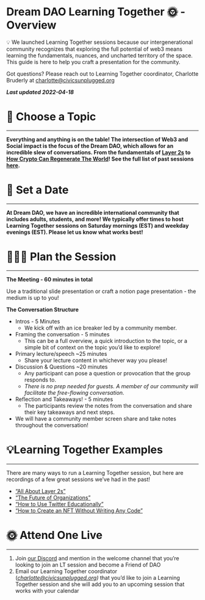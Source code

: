 # Dream DAO Learning Together 🌞 - Overview

<aside>
💡 We launched Learning Together sessions because our intergenerational community recognizes that exploring the full potential of web3 means learning the fundamentals, nuances, and uncharted territory of the space. This guide is here to help you craft a presentation for the community.

Got questions? Please reach out to Learning Together coordinator, Charlotte Bruderly at [charlotte@civicsunplugged.org](mailto:charlotte@civicsunplugged.org)

***Last updated 2022-04-18***

</aside>

# 💭 Choose a Topic

---

**Everything and anything is on the table! The intersection of Web3 and Social impact is the focus of the Dream DAO, which allows for an incredible slew of conversations. From the fundamentals of [Layer 2s](../Evergreen%20Documents%20976d2984e99f4146b4283457a2303a7c/Evergreen%20Documents%20Database%20db1ccc6322ae474dba4b59d6b687d080/Dream%20DAO%20Events%205eb4b870ef7643a4986aa5b6f0fdb3b8/Dream%20DAO%20Events%200612daaf307c45b988a66d425cab4dda/Dream%20DAO%20Learning%20Together%20#5%20All%20About%20Layer%202s%202b307e1809a543bbab9e3c3a238e6acb.md) to [How Crypto Can Regenerate The World](../Evergreen%20Documents%20976d2984e99f4146b4283457a2303a7c/Evergreen%20Documents%20Database%20db1ccc6322ae474dba4b59d6b687d080/Dream%20DAO%20Events%205eb4b870ef7643a4986aa5b6f0fdb3b8/Dream%20DAO%20Events%200612daaf307c45b988a66d425cab4dda/Dream%20DAO%20Learning%20Together%20#4%20How%20Crypto%20Can%20Rege%2070a7a5987c6840be9d86c2e3ed9fef71.md)! See the full list of past sessions [here](../Evergreen%20Documents%20976d2984e99f4146b4283457a2303a7c/Evergreen%20Documents%20Database%20db1ccc6322ae474dba4b59d6b687d080/Dream%20DAO%20Events%205eb4b870ef7643a4986aa5b6f0fdb3b8/Dream%20DAO%20Events%200612daaf307c45b988a66d425cab4dda.md).**

# 📅 Set a Date

---

**At Dream DAO, we have an incredible international community that includes adults, students, and more! We typically offer times to host Learning Together sessions on Saturday mornings (EST) and weekday evenings (EST).  Please let us know what works best!**

# 👩🏾‍💻 Plan the Session

---

**The Meeting - 60 minutes in total** 

Use a traditional slide presentation or craft a notion page presentation - the medium is up to you! 

**The Conversation Structure** 

- Intros - 5 Minutes
    - We kick off with an ice breaker led by a community member.
- Framing the conversation - 5 minutes
    - This can be a full overview, a quick introduction to the topic, or a simple bit of context on the topic you’d like to explore!
- Primary lecture/speech ~25 minutes
    - Share your lecture content in whichever way you please!
- Discussion & Questions ~20 minutes
    - Any participant can pose a question or provocation that the group responds to.
    - *There is no prep needed for guests. A member of our community will facilitate the free-flowing conversation.*
- Reflection and Takeaways! - 5 minutes
    - The participants review the notes from the conversation and share their key takeaways and next steps.
- We will have a community member screen share and take notes throughout the conversation!

# 💡Learning Together Examples

---

There are many ways to run a Learning Together session, but here are recordings of a few great sessions we’ve had in the past!

- [“All About Layer 2s”](https://s3.us-west-2.amazonaws.com/secure.notion-static.com/95f4b33a-ed57-4d99-ad3c-32ee9a4a3d39/GMT20220129-153641_Recording_1920x1080.mp4?X-Amz-Algorithm=AWS4-HMAC-SHA256&X-Amz-Content-Sha256=UNSIGNED-PAYLOAD&X-Amz-Credential=AKIAT73L2G45EIPT3X45%2F20220416%2Fus-west-2%2Fs3%2Faws4_request&X-Amz-Date=20220416T002515Z&X-Amz-Expires=86400&X-Amz-Signature=ac2eca0a26ce26d974654c87b49acd699001ac448ee808108913b33d86429b77&X-Amz-SignedHeaders=host&response-content-disposition=filename%20%3D%22GMT20220129-153641_Recording_1920x1080.mp4%22&x-id=GetObject)
- [“The Future of Organizations”](https://s3.us-west-2.amazonaws.com/secure.notion-static.com/bda6511b-a721-472d-bcff-0c19ba5fe88b/video1087605778.mp4?X-Amz-Algorithm=AWS4-HMAC-SHA256&X-Amz-Content-Sha256=UNSIGNED-PAYLOAD&X-Amz-Credential=AKIAT73L2G45EIPT3X45%2F20220416%2Fus-west-2%2Fs3%2Faws4_request&X-Amz-Date=20220416T002332Z&X-Amz-Expires=86400&X-Amz-Signature=6b6acab888397d05bff3c7209bec913d79901d7cc2ca3aeebaccc6a07439d8e2&X-Amz-SignedHeaders=host&response-content-disposition=filename%20%3D%22video1087605778.mp4%22&x-id=GetObject)
- [“How to Use Twitter Educationally”](https://app.butter.us/recording/Dream-DAO-Learning-Together/f090f063-62a6-4420-834d-d8eaf4c05e88)
- [“How to Create an NFT Without Writing Any Code”](https://app.butter.us/recording/Dream-DAO-Learning-Together/bf932b86-83f3-4ee6-9767-a36ac3d1c348)

# 🌞 Attend One Live

---

1. Join [our Discord](https://discord.dreamdao.xyz) and mention in the welcome channel that you’re looking to join an LT session and become a Friend of DAO
2. Email our Learning Together coordinator (*charlotte@civicsunplugged.org)* that you’d like to join a Learning Together session and she will add you to an upcoming session that works with your calendar